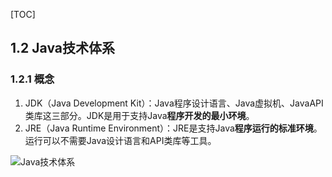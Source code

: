 [TOC]

## 1.2 Java技术体系

### 1.2.1 概念
1. JDK（Java Development Kit）：Java程序设计语言、Java虚拟机、JavaAPI类库这三部分。JDK是用于支持Java**程序开发的最小环境**。
2. JRE（Java Runtime Environment）：JRE是支持Java**程序运行的标准环境**。运行可以不需要Java设计语言和API类库等工具。

![Java技术体系](http://ww1.sinaimg.cn/large/d8e93840ly1g12ad52r8sj212z0q0dzr.jpg)